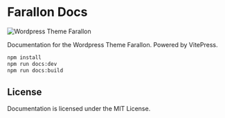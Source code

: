 # Farallon Docs

![Wordpress Theme Farallon](https://static.fatesinger.com/2023/06/u1ak8xgmyn9ec24r.png)

Documentation for the Wordpress Theme Farallon. Powered by VitePress.

```bash
npm install
npm run docs:dev
npm run docs:build
```

## License

Documentation is licensed under the MIT License.
